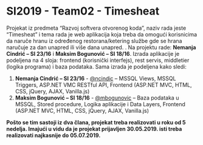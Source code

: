 # SI2019 - Team02 - Timesheat
Projekat iz predmeta “Razvoj softvera otvorenog koda”, naziv rada jeste “Timesheat” i tema rada je web aplikacija koja treba da omogući korisnicima da naruče hranu iz određenog restorana/ketering službe gde se hrana naručuje za dan unapred ili više dana unapred.
. Na projektu rade: **Nemanja Cindrić – SI 23/16** i **Maksim Bogunović – SI 18/16**. Izrada aplikacije je podeljena na 4 sloja: frontend (korisnički interfejs), rest servis, middletier (logika programa) i baza podataka. Sama izrada je podeljena kako sledi: 
1. **Nemanja Cindrić – SI 23/16** - [@ncindic](https://github.com/ncindric "@ncindric") – MSSQL Views, MSSQL Triggers, ASP.NET VMC RESTful API, Frontend (ASP.NET MVC, HTML, CSS, jQuery, AJAX, Vanilla.js)
2. **Maksim Bogunović – SI 18/16** - [@mbogunovic](https://github.com/mbogunovic "@mbogunovic") – Baza podataka u MSSQL, Stored procedure, Logika aplikacije i Data Layers, Frontend (ASP.NET MVC, HTML, CSS, jQuery, AJAX, Vanilla.js)

**Pošto se tim sastoji iz dva člana, projekat treba realizovati u roku od 5 nedelja. Imajući u vidu da je projekat prijavljen 30.05.2019. isti treba realizovati najkasnije do 05.07.2019.**
